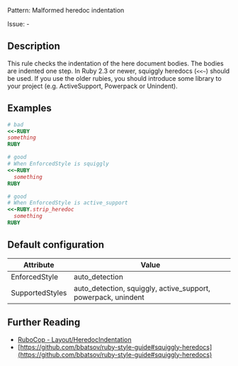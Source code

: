 Pattern: Malformed heredoc indentation 

Issue: -

## Description

This rule checks the indentation of the here document bodies. The bodies
are indented one step.
In Ruby 2.3 or newer, squiggly heredocs (`<<~`) should be used. If you
use the older rubies, you should introduce some library to your project
(e.g. ActiveSupport, Powerpack or Unindent).

## Examples

```ruby
# bad
<<-RUBY
something
RUBY

# good
# When EnforcedStyle is squiggly
<<~RUBY
  something
RUBY

# good
# When EnforcedStyle is active_support
<<-RUBY.strip_heredoc
  something
RUBY
```

## Default configuration

Attribute | Value
--- | ---
EnforcedStyle | auto_detection
SupportedStyles | auto_detection, squiggly, active_support, powerpack, unindent

## Further Reading

* [RuboCop - Layout/HeredocIndentation](https://rubocop.readthedocs.io/en/latest/cops_layout/#layoutheredocindentation)
* [https://github.com/bbatsov/ruby-style-guide#squiggly-heredocs](https://github.com/bbatsov/ruby-style-guide#squiggly-heredocs)

